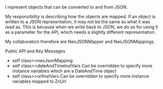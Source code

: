 I represent objects that can be converted to and from JSON.

My responsibility is describing how the objects are mapped. If an object is written to a JSON representation, it may not be the same as what it was read as. This is because when we write back to JSON, we do so for using it as a parameter for the API, which needs a slightly different representation.

My collaborators therefore are NeoJSONMapper and NeoJSONMappings.

Public API and Key Messages

- self class>>neoJsonMapping:
- self class>>dateAndTimeInstVars
  Can be overridden to specify more instance variables which are a DateAndTime object
- self class>>urlInstVars
  Can be overridden to specify more instance variables mapped to ZnUrl